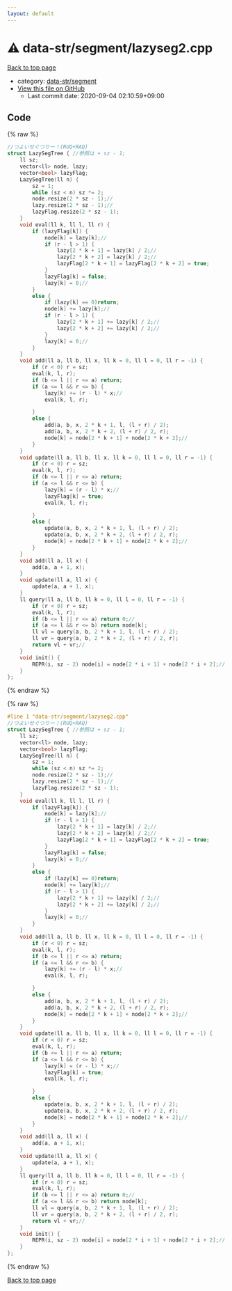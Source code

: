 ```yaml
---
layout: default
---
```


<!-- mathjax config similar to math.stackexchange -->
<script type="text/javascript" async
  src="https://cdnjs.cloudflare.com/ajax/libs/mathjax/2.7.5/MathJax.js?config=TeX-MML-AM_CHTML">
</script>
<script type="text/x-mathjax-config">
  MathJax.Hub.Config({
    TeX: { equationNumbers: { autoNumber: "AMS" }},
    tex2jax: {
      inlineMath: [ ['$','$'] ],
      processEscapes: true
    },
    "HTML-CSS": { matchFontHeight: false },
    displayAlign: "left",
    displayIndent: "2em"
  });
</script>

<script type="text/javascript" src="https://cdnjs.cloudflare.com/ajax/libs/jquery/3.4.1/jquery.min.js"></script>
<script src="https://cdn.jsdelivr.net/npm/jquery-balloon-js@1.1.2/jquery.balloon.min.js" integrity="sha256-ZEYs9VrgAeNuPvs15E39OsyOJaIkXEEt10fzxJ20+2I=" crossorigin="anonymous"></script>
<script type="text/javascript" src="../../../assets/js/copy-button.js"></script>
<link rel="stylesheet" href="../../../assets/css/copy-button.css" />


# :warning: data-str/segment/lazyseg2.cpp

<a href="../../../index.html">Back to top page</a>

* category: <a href="../../../index.html#6db66d7b1b7c3dfe9d9b1c6096e86908">data-str/segment</a>
* <a href="{{ site.github.repository_url }}/blob/master/data-str/segment/lazyseg2.cpp">View this file on GitHub</a>
    - Last commit date: 2020-09-04 02:10:59+09:00




## Code

<a id="unbundled"></a>
{% raw %}
```cpp
//つよいせぐつりー！(RUQ+RAQ)
struct LazySegTree { //参照は + sz - 1;
	ll sz;
	vector<ll> node, lazy;
	vector<bool> lazyFlag;
	LazySegTree(ll n) {
		sz = 1;
		while (sz < n) sz *= 2;
		node.resize(2 * sz - 1);//
		lazy.resize(2 * sz - 1);//
		lazyFlag.resize(2 * sz - 1);
	}
	void eval(ll k, ll l, ll r) {
		if (lazyFlag[k]) {
			node[k] = lazy[k];//
			if (r - l > 1) {
				lazy[2 * k + 1] = lazy[k] / 2;//
				lazy[2 * k + 2] = lazy[k] / 2;//
				lazyFlag[2 * k + 1] = lazyFlag[2 * k + 2] = true;
			}
			lazyFlag[k] = false;
			lazy[k] = 0;//
		}
		else {
			if (lazy[k] == 0)return;
			node[k] += lazy[k];//
			if (r - l > 1) {
				lazy[2 * k + 1] += lazy[k] / 2;//
				lazy[2 * k + 2] += lazy[k] / 2;//
			}
			lazy[k] = 0;//
		}
	}
	void add(ll a, ll b, ll x, ll k = 0, ll l = 0, ll r = -1) {
		if (r < 0) r = sz;
		eval(k, l, r);
		if (b <= l || r <= a) return;
		if (a <= l && r <= b) {
			lazy[k] += (r - l) * x;//
			eval(k, l, r);

		}
		else {
			add(a, b, x, 2 * k + 1, l, (l + r) / 2);
			add(a, b, x, 2 * k + 2, (l + r) / 2, r);
			node[k] = node[2 * k + 1] + node[2 * k + 2];//
		}
	}
	void update(ll a, ll b, ll x, ll k = 0, ll l = 0, ll r = -1) {
		if (r < 0) r = sz;
		eval(k, l, r);
		if (b <= l || r <= a) return;
		if (a <= l && r <= b) {
			lazy[k] = (r - l) * x;//	
			lazyFlag[k] = true;
			eval(k, l, r);

		}
		else {
			update(a, b, x, 2 * k + 1, l, (l + r) / 2);
			update(a, b, x, 2 * k + 2, (l + r) / 2, r);
			node[k] = node[2 * k + 1] + node[2 * k + 2];//
		}
	}
    void add(ll a, ll x) {
		add(a, a + 1, x);
	}
	void update(ll a, ll x) {
		update(a, a + 1, x);
	}
	ll query(ll a, ll b, ll k = 0, ll l = 0, ll r = -1) {
		if (r < 0) r = sz;
		eval(k, l, r);
		if (b <= l || r <= a) return 0;//
		if (a <= l && r <= b) return node[k];
		ll vl = query(a, b, 2 * k + 1, l, (l + r) / 2);
		ll vr = query(a, b, 2 * k + 2, (l + r) / 2, r);
		return vl + vr;//
	}
	void init() {
		REPR(i, sz - 2) node[i] = node[2 * i + 1] + node[2 * i + 2];//
	}
};
```
{% endraw %}

<a id="bundled"></a>
{% raw %}
```cpp
#line 1 "data-str/segment/lazyseg2.cpp"
//つよいせぐつりー！(RUQ+RAQ)
struct LazySegTree { //参照は + sz - 1;
	ll sz;
	vector<ll> node, lazy;
	vector<bool> lazyFlag;
	LazySegTree(ll n) {
		sz = 1;
		while (sz < n) sz *= 2;
		node.resize(2 * sz - 1);//
		lazy.resize(2 * sz - 1);//
		lazyFlag.resize(2 * sz - 1);
	}
	void eval(ll k, ll l, ll r) {
		if (lazyFlag[k]) {
			node[k] = lazy[k];//
			if (r - l > 1) {
				lazy[2 * k + 1] = lazy[k] / 2;//
				lazy[2 * k + 2] = lazy[k] / 2;//
				lazyFlag[2 * k + 1] = lazyFlag[2 * k + 2] = true;
			}
			lazyFlag[k] = false;
			lazy[k] = 0;//
		}
		else {
			if (lazy[k] == 0)return;
			node[k] += lazy[k];//
			if (r - l > 1) {
				lazy[2 * k + 1] += lazy[k] / 2;//
				lazy[2 * k + 2] += lazy[k] / 2;//
			}
			lazy[k] = 0;//
		}
	}
	void add(ll a, ll b, ll x, ll k = 0, ll l = 0, ll r = -1) {
		if (r < 0) r = sz;
		eval(k, l, r);
		if (b <= l || r <= a) return;
		if (a <= l && r <= b) {
			lazy[k] += (r - l) * x;//
			eval(k, l, r);

		}
		else {
			add(a, b, x, 2 * k + 1, l, (l + r) / 2);
			add(a, b, x, 2 * k + 2, (l + r) / 2, r);
			node[k] = node[2 * k + 1] + node[2 * k + 2];//
		}
	}
	void update(ll a, ll b, ll x, ll k = 0, ll l = 0, ll r = -1) {
		if (r < 0) r = sz;
		eval(k, l, r);
		if (b <= l || r <= a) return;
		if (a <= l && r <= b) {
			lazy[k] = (r - l) * x;//	
			lazyFlag[k] = true;
			eval(k, l, r);

		}
		else {
			update(a, b, x, 2 * k + 1, l, (l + r) / 2);
			update(a, b, x, 2 * k + 2, (l + r) / 2, r);
			node[k] = node[2 * k + 1] + node[2 * k + 2];//
		}
	}
    void add(ll a, ll x) {
		add(a, a + 1, x);
	}
	void update(ll a, ll x) {
		update(a, a + 1, x);
	}
	ll query(ll a, ll b, ll k = 0, ll l = 0, ll r = -1) {
		if (r < 0) r = sz;
		eval(k, l, r);
		if (b <= l || r <= a) return 0;//
		if (a <= l && r <= b) return node[k];
		ll vl = query(a, b, 2 * k + 1, l, (l + r) / 2);
		ll vr = query(a, b, 2 * k + 2, (l + r) / 2, r);
		return vl + vr;//
	}
	void init() {
		REPR(i, sz - 2) node[i] = node[2 * i + 1] + node[2 * i + 2];//
	}
};

```
{% endraw %}

<a href="../../../index.html">Back to top page</a>

